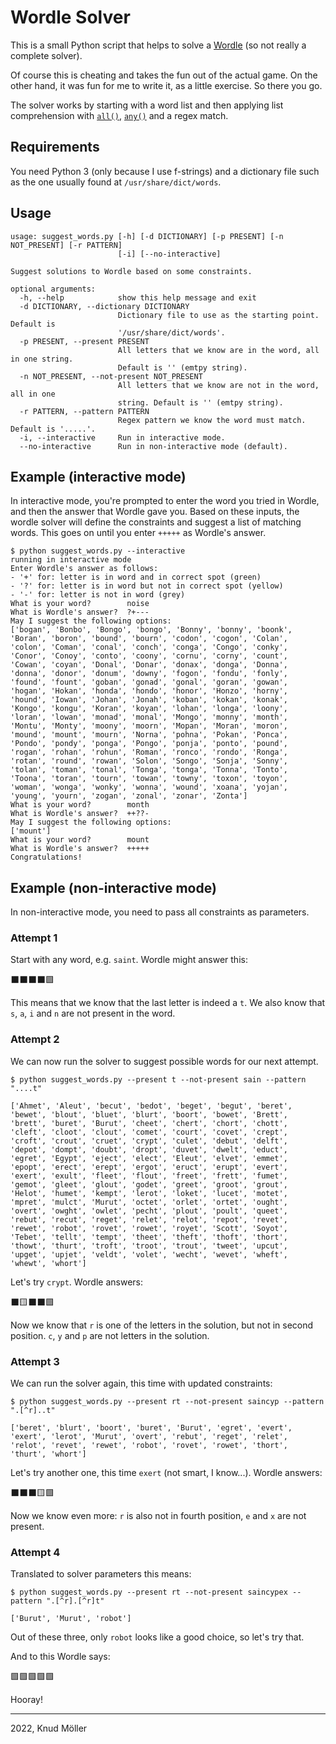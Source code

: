 # Wordle Solver

This is a small Python script that helps to solve a [Wordle](https://www.powerlanguage.co.uk/wordle/) (so not really a complete solver).

Of course this is cheating and takes the fun out of the actual game.
On the other hand, it was fun for me to write it, as a little exercise.
So there you go.

The solver works by starting with a word list and then applying list comprehension with [`all()`](https://docs.python.org/3/library/functions.html#all), [`any()`](https://docs.python.org/3/library/functions.html#any) and a regex match.

## Requirements

You need Python 3 (only because I use f-strings) and a dictionary file such as the one usually found at `/usr/share/dict/words`.

## Usage

```
usage: suggest_words.py [-h] [-d DICTIONARY] [-p PRESENT] [-n NOT_PRESENT] [-r PATTERN]
                        [-i] [--no-interactive]

Suggest solutions to Wordle based on some constraints.

optional arguments:
  -h, --help            show this help message and exit
  -d DICTIONARY, --dictionary DICTIONARY
                        Dictionary file to use as the starting point. Default is
                        '/usr/share/dict/words'.
  -p PRESENT, --present PRESENT
                        All letters that we know are in the word, all in one string.
                        Default is '' (emtpy string).
  -n NOT_PRESENT, --not-present NOT_PRESENT
                        All letters that we know are not in the word, all in one
                        string. Default is '' (emtpy string).
  -r PATTERN, --pattern PATTERN
                        Regex pattern we know the word must match. Default is '.....'.
  -i, --interactive     Run in interactive mode.
  --no-interactive      Run in non-interactive mode (default).
```

## Example (interactive mode)

In interactive mode, you're prompted to enter the word you tried in Wordle, and then the answer that Wordle gave you.
Based on these inputs, the wordle solver will define the constraints and suggest a list of matching words.
This goes on until you enter `+++++` as Wordle's answer.

```
$ python suggest_words.py --interactive
running in interactive mode
Enter Wordle's answer as follows:
- '+' for: letter is in word and in correct spot (green)
- '?' for: letter is in word but not in correct spot (yellow)
- '-' for: letter is not in word (grey)
What is your word?        noise
What is Wordle's answer?  ?+---
May I suggest the following options:
['bogan', 'Bonbo', 'Bongo', 'bongo', 'Bonny', 'bonny', 'boonk', 'Boran', 'boron', 'bound', 'bourn', 'codon', 'cogon', 'Colan', 'colon', 'Coman', 'conal', 'conch', 'conga', 'Congo', 'conky', 'Conor', 'Conoy', 'conto', 'coony', 'cornu', 'corny', 'count', 'Cowan', 'coyan', 'Donal', 'Donar', 'donax', 'donga', 'Donna', 'donna', 'donor', 'donum', 'downy', 'fogon', 'fondu', 'fonly', 'found', 'fount', 'goban', 'gonad', 'gonal', 'goran', 'gowan', 'hogan', 'Hokan', 'honda', 'hondo', 'honor', 'Honzo', 'horny', 'hound', 'Iowan', 'Johan', 'Jonah', 'koban', 'kokan', 'konak', 'Kongo', 'kongu', 'Koran', 'koyan', 'lohan', 'longa', 'loony', 'loran', 'lowan', 'monad', 'monal', 'Mongo', 'monny', 'month', 'Montu', 'Monty', 'moony', 'moorn', 'Mopan', 'Moran', 'moron', 'mound', 'mount', 'mourn', 'Norna', 'pohna', 'Pokan', 'Ponca', 'Pondo', 'pondy', 'ponga', 'Pongo', 'ponja', 'ponto', 'pound', 'rogan', 'rohan', 'rohun', 'Roman', 'ronco', 'rondo', 'Ronga', 'rotan', 'round', 'rowan', 'Solon', 'Songo', 'Sonja', 'Sonny', 'tolan', 'toman', 'tonal', 'Tonga', 'tonga', 'Tonna', 'Tonto', 'Toona', 'toran', 'tourn', 'towan', 'towny', 'toxon', 'toyon', 'woman', 'wonga', 'wonky', 'wonna', 'wound', 'xoana', 'yojan', 'young', 'yourn', 'zogan', 'zonal', 'zonar', 'Zonta']
What is your word?        month
What is Wordle's answer?  ++??-
May I suggest the following options:
['mount']
What is your word?        mount
What is Wordle's answer?  +++++
Congratulations!
```

## Example (non-interactive mode)

In non-interactive mode, you need to pass all constraints as parameters.

### Attempt 1

Start with any word, e.g. `saint`. Wordle might answer this:

⬛⬛⬛⬛🟩

This means that we know that the last letter is indeed a `t`. 
We also know that `s`, `a`, `i` and `n` are not present in the word.

### Attempt 2

We can now run the solver to suggest possible words for our next attempt.

```shell
$ python suggest_words.py --present t --not-present sain --pattern "....t"

['Ahmet', 'Aleut', 'becut', 'bedot', 'beget', 'begut', 'beret', 'bewet', 'blout', 'bluet', 'blurt', 'boort', 'bowet', 'Brett', 'brett', 'buret', 'Burut', 'cheet', 'chert', 'chort', 'chott', 'cleft', 'cloot', 'clout', 'comet', 'court', 'covet', 'crept', 'croft', 'crout', 'cruet', 'crypt', 'culet', 'debut', 'delft', 'depot', 'dompt', 'doubt', 'dropt', 'duvet', 'dwelt', 'educt', 'egret', 'Egypt', 'eject', 'elect', 'Eleut', 'elvet', 'emmet', 'epopt', 'erect', 'erept', 'ergot', 'eruct', 'erupt', 'evert', 'exert', 'exult', 'fleet', 'flout', 'freet', 'frett', 'fumet', 'gemot', 'gleet', 'glout', 'godet', 'greet', 'groot', 'grout', 'Helot', 'humet', 'kempt', 'lerot', 'loket', 'lucet', 'motet', 'mpret', 'mulct', 'Murut', 'octet', 'orlet', 'ortet', 'ought', 'overt', 'owght', 'owlet', 'pecht', 'plout', 'poult', 'queet', 'rebut', 'recut', 'reget', 'relet', 'relot', 'repot', 'revet', 'rewet', 'robot', 'rovet', 'rowet', 'royet', 'Scott', 'Soyot', 'Tebet', 'tellt', 'tempt', 'theet', 'theft', 'thoft', 'thort', 'thowt', 'thurt', 'troft', 'troot', 'trout', 'tweet', 'upcut', 'upget', 'upjet', 'veldt', 'volet', 'wecht', 'wevet', 'wheft', 'whewt', 'whort']
```

Let's try `crypt`.
Wordle answers:

⬛🟨⬛⬛🟩

Now we know that `r` is one of the letters in the solution, but not in  second position.
`c`, `y` and `p` are not letters in the solution.

### Attempt 3

We can run the solver again, this time with updated constraints:

```shell
$ python suggest_words.py --present rt --not-present saincyp --pattern ".[^r]..t"

['beret', 'blurt', 'boort', 'buret', 'Burut', 'egret', 'evert', 'exert', 'lerot', 'Murut', 'overt', 'rebut', 'reget', 'relet', 'relot', 'revet', 'rewet', 'robot', 'rovet', 'rowet', 'thort', 'thurt', 'whort']
```

Let's try another one, this time `exert` (not smart, I know...).
Wordle answers:

⬛⬛⬛🟨🟩

Now we know even more: `r` is also not in fourth position, `e` and `x` are not present.

### Attempt 4

Translated to solver parameters this means:

```shell
$ python suggest_words.py --present rt --not-present saincypex --pattern ".[^r].[^r]t"

['Burut', 'Murut', 'robot']
```

Out of these three, only `robot` looks like a good choice, so let's try that.

And to this Wordle says:

🟩🟩🟩🟩🟩

Hooray!

---

2022, Knud Möller